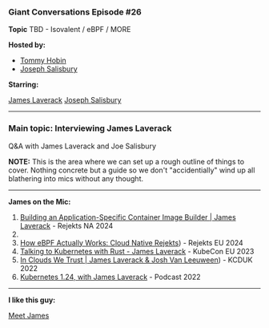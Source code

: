 ### Giant Conversations Episode #26

**Topic** 
TBD - Isovalent / eBPF / MORE 

**Hosted by:** 

* [Tommy Hobin](https://twitter.com/tommyhobin)
* [Joseph Salisbury](https://twitter.com/salisbury_joe)

**Starring:** 

[James Laverack](https://bsky.app/profile/jamesl.bsky.social)
[Joseph Salisbury](https://twitter.com/salisbury_joe)


------------------------------------------------------------------------------------------------------------------------------
### Main topic: Interviewing James Laverack

Q&A with James Laverack and Joe Salisbury

**NOTE:** This is the area where we can set up a rough outline of things to cover. Nothing concrete but a guide so we don't "accidentially" wind up all blathering into mics without any thought.

------------------------------------------------------------------------------------------------------------------------------

**James on the Mic:**
1. [Building an Application-Specific Container Image Builder | James Laverack](https://www.youtube.com/watch?v=NAgxyyL-7LI) - Rejekts NA 2024 
2.
3. [How eBPF Actually Works: Cloud Native Rejekts](https://youtu.be/3GiNT44M1m4?si=gHT66qkijaniI353)) - Rejekts EU 2024 
4. [Talking to Kubernetes with Rust - James Laverack](https://www.youtube.com/watch?v=Kp6GQjZixPE) - KubeCon EU 2023
5. [In Clouds We Trust | James Laverack & Josh Van Leeuween](https://www.youtube.com/watch?v=EaSfAf1ynA0)) - KCDUK 2022
6. [Kubernetes 1.24, with James Laverack](https://kubernetespodcast.com/episode/178-kubernetes-1.24/) - Podcast 2022

------------------------------------------------------------------------------------------------------------------------------

**I like this guy:**

[Meet James](https://laverack.dev/)


